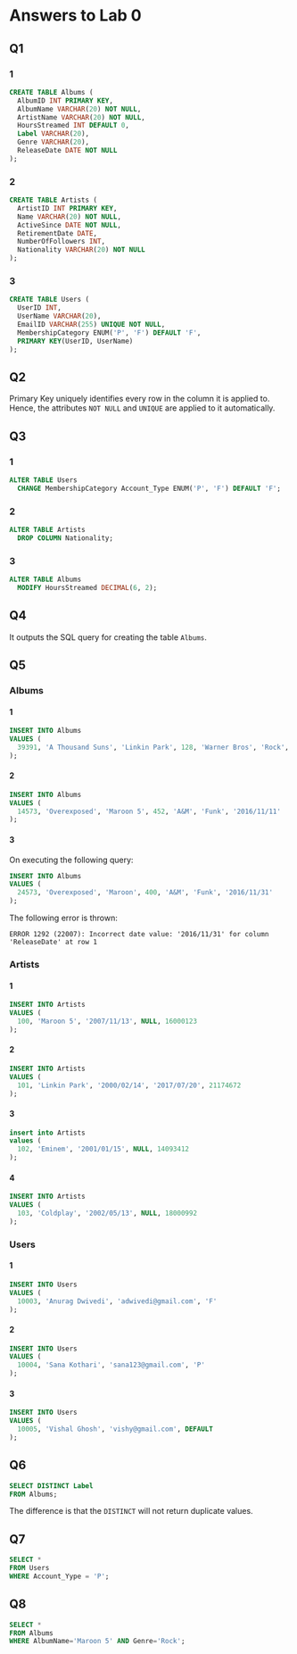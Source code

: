 # Answers to Lab 0
## Q1
### 1
```sql
CREATE TABLE Albums (
  AlbumID INT PRIMARY KEY, 
  AlbumName VARCHAR(20) NOT NULL, 
  ArtistName VARCHAR(20) NOT NULL, 
  HoursStreamed INT DEFAULT 0, 
  Label VARCHAR(20), 
  Genre VARCHAR(20), 
  ReleaseDate DATE NOT NULL
);
```
### 2
```sql
CREATE TABLE Artists (
  ArtistID INT PRIMARY KEY, 
  Name VARCHAR(20) NOT NULL, 
  ActiveSince DATE NOT NULL, 
  RetirementDate DATE,
  NumberOfFollowers INT, 
  Nationality VARCHAR(20) NOT NULL
);
```
### 3
```sql
CREATE TABLE Users (
  UserID INT, 
  UserName VARCHAR(20), 
  EmailID VARCHAR(255) UNIQUE NOT NULL, 
  MembershipCategory ENUM('P', 'F') DEFAULT 'F', 
  PRIMARY KEY(UserID, UserName)
);
```

## Q2
Primary Key uniquely identifies every row in the column it is applied to. Hence, the attributes `NOT NULL` and `UNIQUE` are applied to it automatically.

## Q3
### 1
```sql
ALTER TABLE Users
  CHANGE MembershipCategory Account_Type ENUM('P', 'F') DEFAULT 'F'; 
```
### 2
```sql
ALTER TABLE Artists
  DROP COLUMN Nationality; 
```
### 3
```sql
ALTER TABLE Albums
  MODIFY HoursStreamed DECIMAL(6, 2); 
```

## Q4
It outputs the SQL query for creating the table `Albums`.

## Q5
### Albums
#### 1
```sql
INSERT INTO Albums 
VALUES (
  39391, 'A Thousand Suns', 'Linkin Park', 128, 'Warner Bros', 'Rock', '2016/06/17'
);
```
#### 2
```sql
INSERT INTO Albums 
VALUES (
  14573, 'Overexposed', 'Maroon 5', 452, 'A&M', 'Funk', '2016/11/11'
);
```
#### 3
On executing the following query:
```sql
INSERT INTO Albums 
VALUES (
  24573, 'Overexposed', 'Maroon', 400, 'A&M', 'Funk', '2016/11/31'
);
```
The following error is thrown:
```
ERROR 1292 (22007): Incorrect date value: '2016/11/31' for column 'ReleaseDate' at row 1
```

### Artists
#### 1
```sql
INSERT INTO Artists 
VALUES (
  100, 'Maroon 5', '2007/11/13', NULL, 16000123
);
```
#### 2
```sql
INSERT INTO Artists 
VALUES (
  101, 'Linkin Park', '2000/02/14', '2017/07/20', 21174672
);
```
#### 3
```sql
insert into Artists 
values (
  102, 'Eminem', '2001/01/15', NULL, 14093412
);
```
#### 4
```sql
INSERT INTO Artists 
VALUES (
  103, 'Coldplay', '2002/05/13', NULL, 18000992
);
```

### Users
#### 1
```sql  
INSERT INTO Users 
VALUES (
  10003, 'Anurag Dwivedi', 'adwivedi@gmail.com', 'F'
);
```
#### 2
```sql
INSERT INTO Users 
VALUES (
  10004, 'Sana Kothari', 'sana123@gmail.com', 'P'
);
```
#### 3
```sql
INSERT INTO Users 
VALUES (
  10005, 'Vishal Ghosh', 'vishy@gmail.com', DEFAULT
);
```

## Q6
```sql
SELECT DISTINCT Label
FROM Albums; 
```
The difference is that the `DISTINCT` will not return duplicate values.

## Q7
```sql
SELECT *
FROM Users
WHERE Account_Yype = 'P'; 
```

## Q8
```sql
SELECT *
FROM Albums
WHERE AlbumName='Maroon 5' AND Genre='Rock';
```

